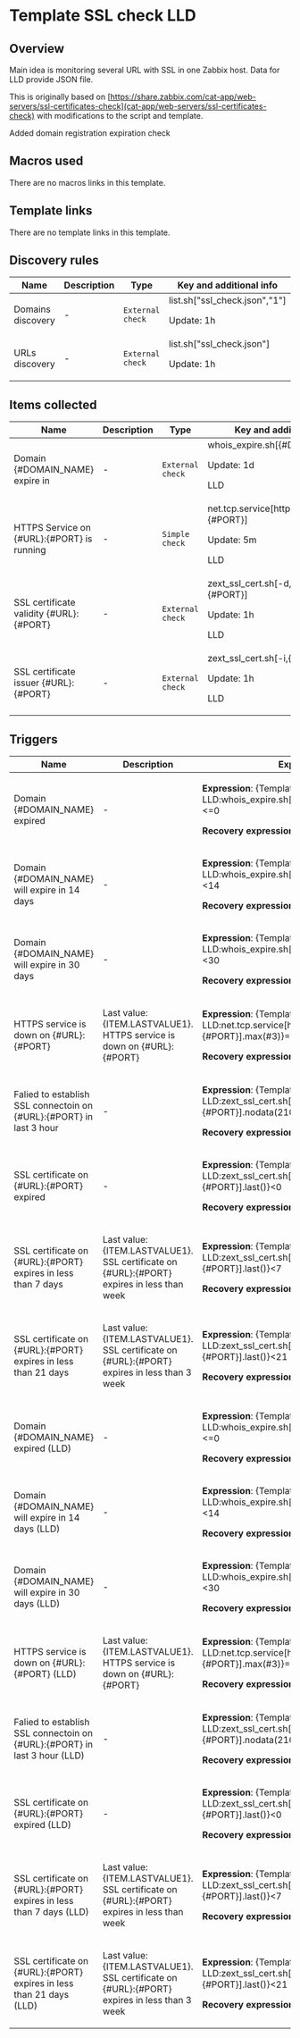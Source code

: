 # Template SSL check LLD

## Overview

Main idea is monitoring several URL with SSL in one Zabbix host. Data for LLD provide JSON file.


This is originally based on [https://share.zabbix.com/cat-app/web-servers/ssl-certificates-check](cat-app/web-servers/ssl-certificates-check) with modifications to the script and template.


Added domain registration expiration check



## Macros used

There are no macros links in this template.

## Template links

There are no template links in this template.

## Discovery rules

|Name|Description|Type|Key and additional info|
|----|-----------|----|----|
|Domains discovery|<p>-</p>|`External check`|list.sh["ssl_check.json","1"]<p>Update: 1h</p>|
|URLs discovery|<p>-</p>|`External check`|list.sh["ssl_check.json"]<p>Update: 1h</p>|
## Items collected

|Name|Description|Type|Key and additional info|
|----|-----------|----|----|
|Domain {#DOMAIN_NAME} expire in|<p>-</p>|`External check`|whois_expire.sh[{#DOMAIN_NAME}]<p>Update: 1d</p><p>LLD</p>|
|HTTPS Service on {#URL}:{#PORT} is running|<p>-</p>|`Simple check`|net.tcp.service[https,{#URL},{#PORT}]<p>Update: 5m</p><p>LLD</p>|
|SSL certificate validity {#URL}:{#PORT}|<p>-</p>|`External check`|zext_ssl_cert.sh[-d,{#URL},{#PORT}]<p>Update: 1h</p><p>LLD</p>|
|SSL certificate issuer {#URL}:{#PORT}|<p>-</p>|`External check`|zext_ssl_cert.sh[-i,{#URL},{#PORT}]<p>Update: 1h</p><p>LLD</p>|
## Triggers

|Name|Description|Expression|Priority|
|----|-----------|----------|--------|
|Domain {#DOMAIN_NAME} expired|<p>-</p>|<p>**Expression**: {Template SSL check LLD:whois_expire.sh[{#DOMAIN_NAME}].last()}<=0</p><p>**Recovery expression**: </p>|disaster|
|Domain {#DOMAIN_NAME} will expire in 14 days|<p>-</p>|<p>**Expression**: {Template SSL check LLD:whois_expire.sh[{#DOMAIN_NAME}].last()}<14</p><p>**Recovery expression**: </p>|high|
|Domain {#DOMAIN_NAME} will expire in 30 days|<p>-</p>|<p>**Expression**: {Template SSL check LLD:whois_expire.sh[{#DOMAIN_NAME}].last()}<30</p><p>**Recovery expression**: </p>|warning|
|HTTPS service is down on {#URL}:{#PORT}|<p>Last value: {ITEM.LASTVALUE1}. HTTPS service is down on {#URL}:{#PORT}</p>|<p>**Expression**: {Template SSL check LLD:net.tcp.service[https,{#URL},{#PORT}].max(#3)}=0</p><p>**Recovery expression**: </p>|average|
|Falied to establish SSL connectoin on {#URL}:{#PORT} in last 3 hour|<p>-</p>|<p>**Expression**: {Template SSL check LLD:zext_ssl_cert.sh[-d,{#URL},{#PORT}].nodata(210m)}=1</p><p>**Recovery expression**: </p>|high|
|SSL certificate on {#URL}:{#PORT} expired|<p>-</p>|<p>**Expression**: {Template SSL check LLD:zext_ssl_cert.sh[-d,{#URL},{#PORT}].last()}<0</p><p>**Recovery expression**: </p>|disaster|
|SSL certificate on {#URL}:{#PORT} expires in less than 7 days|<p>Last value: {ITEM.LASTVALUE1}. SSL certificate on {#URL}:{#PORT} expires in less than week</p>|<p>**Expression**: {Template SSL check LLD:zext_ssl_cert.sh[-d,{#URL},{#PORT}].last()}<7</p><p>**Recovery expression**: </p>|high|
|SSL certificate on {#URL}:{#PORT} expires in less than 21 days|<p>Last value: {ITEM.LASTVALUE1}. SSL certificate on {#URL}:{#PORT} expires in less than 3 week</p>|<p>**Expression**: {Template SSL check LLD:zext_ssl_cert.sh[-d,{#URL},{#PORT}].last()}<21</p><p>**Recovery expression**: </p>|warning|
|Domain {#DOMAIN_NAME} expired (LLD)|<p>-</p>|<p>**Expression**: {Template SSL check LLD:whois_expire.sh[{#DOMAIN_NAME}].last()}<=0</p><p>**Recovery expression**: </p>|disaster|
|Domain {#DOMAIN_NAME} will expire in 14 days (LLD)|<p>-</p>|<p>**Expression**: {Template SSL check LLD:whois_expire.sh[{#DOMAIN_NAME}].last()}<14</p><p>**Recovery expression**: </p>|high|
|Domain {#DOMAIN_NAME} will expire in 30 days (LLD)|<p>-</p>|<p>**Expression**: {Template SSL check LLD:whois_expire.sh[{#DOMAIN_NAME}].last()}<30</p><p>**Recovery expression**: </p>|warning|
|HTTPS service is down on {#URL}:{#PORT} (LLD)|<p>Last value: {ITEM.LASTVALUE1}. HTTPS service is down on {#URL}:{#PORT}</p>|<p>**Expression**: {Template SSL check LLD:net.tcp.service[https,{#URL},{#PORT}].max(#3)}=0</p><p>**Recovery expression**: </p>|average|
|Falied to establish SSL connectoin on {#URL}:{#PORT} in last 3 hour (LLD)|<p>-</p>|<p>**Expression**: {Template SSL check LLD:zext_ssl_cert.sh[-d,{#URL},{#PORT}].nodata(210m)}=1</p><p>**Recovery expression**: </p>|high|
|SSL certificate on {#URL}:{#PORT} expired (LLD)|<p>-</p>|<p>**Expression**: {Template SSL check LLD:zext_ssl_cert.sh[-d,{#URL},{#PORT}].last()}<0</p><p>**Recovery expression**: </p>|disaster|
|SSL certificate on {#URL}:{#PORT} expires in less than 7 days (LLD)|<p>Last value: {ITEM.LASTVALUE1}. SSL certificate on {#URL}:{#PORT} expires in less than week</p>|<p>**Expression**: {Template SSL check LLD:zext_ssl_cert.sh[-d,{#URL},{#PORT}].last()}<7</p><p>**Recovery expression**: </p>|high|
|SSL certificate on {#URL}:{#PORT} expires in less than 21 days (LLD)|<p>Last value: {ITEM.LASTVALUE1}. SSL certificate on {#URL}:{#PORT} expires in less than 3 week</p>|<p>**Expression**: {Template SSL check LLD:zext_ssl_cert.sh[-d,{#URL},{#PORT}].last()}<21</p><p>**Recovery expression**: </p>|warning|
